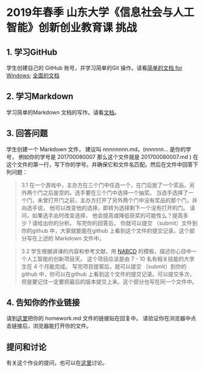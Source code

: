 
# 2019年春季 山东大学《信息社会与人工智能》创新创业教育课 挑战

## 1. 学习GitHub

学生创建自己的 GitHub 账号，并学习简单的Git 操作。请看[简单的文档 for Windows](https://www.cnblogs.com/zhaoxiaokai/p/6309077.html);  [全面的文档](https://www.cnblogs.com/math/p/git.html)

## 2. 学习Markdown

学习简单的Markdown 文档的写作。请看[文档](http://www.cnblogs.com/math/p/se-tools-001.html)。

## 3. 回答问题

学生创建一个 Markdown 文件， 建议叫 nnnnnnnn.md，(nnnnnn... 是你的学号， 例如你的学号是 201700080007 那么这个文件就是 201700080007.md ) 在这个文件的第一行，写下你的学号。并确保它和文件名匹配。然后在文件中回答下列问题：

> 3.1 在一个游戏中，主办方在三个门中任选一个，在门后放了一个奖品，另外两个门之后是空的。选手要在三个门中选择一个抽奖。 当选手选择了一个门，未曾打开门之前，主办方打开了另外两个门中没有奖品的那个门，并向选手说， 他可以改变他的选择，即转为选择剩下一个没有打开的门。  请问，如果选手此时改变选择， 他会提高或降低获奖的可能性么？提高多少？请给出你的分析。 写完你的回答后， 你就可以提交 （submit）文件到你的github 中，大家就能能在github 上看到这个文件的提交记录。这个部分写在上述的 Markdown 文件中。 

> 3.2 学生根据讲课的内容和参考文献，用 [NABCD](https://www.cnblogs.com/xinz/archive/2010/12/01/1893323.html) 的模板，描述你心目中一个人工智能的创新项目天。 这个项目应该是由 7 - 10 名有相关技能的大学生在 4 个月能完成。 写完项目提案后，就可以提交 （submit）到你的github 中，你可以在github 上看到这个文件的提交记录。可以提交多次，但是要记住一定要把最后的版本提交上来。这个部分也写在同一个文件中。 

## 4. 告知你的作业链接

请到[这里](https://github.com/Microsoft/ai-edu/issues/141)把你的 homework.md 文件的链接贴在回复中。 请验证你在浏览器中点击链接后，浏览器能打开你的文件。 

## 提问和讨论

有关这个作业的提问，也可以在[这里](https://github.com/Microsoft/ai-edu/issues/141)讨论。 
